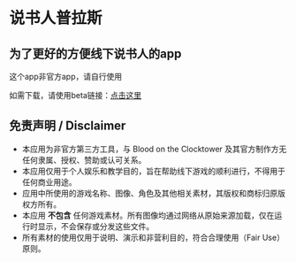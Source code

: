 # 说书人普拉斯

## 为了更好的方便线下说书人的app

这个app非官方app，请自行使用

如需下载，请使用beta链接：[点击这里](https://testflight.apple.com/join/4YpHAZGE)

## 免责声明 / Disclaimer

- 本应用为非官方第三方工具，与 Blood on the Clocktower 及其官方制作方无任何隶属、授权、赞助或认可关系。  
- 本应用仅用于个人娱乐和教学目的，旨在帮助线下游戏的顺利进行，不得用于任何商业用途。  
- 应用中所使用的游戏名称、图像、角色及其他相关素材，其版权和商标归原版权方所有。  
- 本应用 **不包含** 任何游戏素材。所有图像均通过网络从原始来源加载，仅在运行时显示，不会保存或分发这些文件。  
- 所有素材的使用仅用于说明、演示和非营利目的，符合合理使用（Fair Use）原则。  

